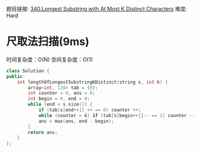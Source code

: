 题目链接: [340.Longest Substring with At Most K Distinct Characters][1]
难度: Hard

# 尺取法扫描(9ms)
时间复杂度：O(N)
空间复杂度：O(1)

```cpp
class Solution {
public:
    int lengthOfLongestSubstringKDistinct(string s, int k) {
        array<int, 128> tab = {0};
        int counter = 0, ans = 0;
        int begin = 0, end = 0;
        while (end < s.size()) {
            if (tab[s[end++]] ++ == 0) counter ++;
            while (counter > k) if (tab[s[begin++]]-- == 1) counter --;
            ans = max(ans, end - begin);
        }
        return ans;
    }
};
```
[1]: https://leetcode.com/problems/longest-substring-with-at-most-k-distinct-characters
